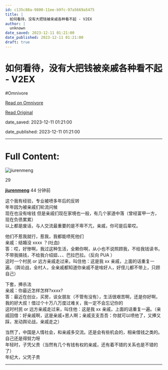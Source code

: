 ```yaml
---
id: c135c88a-9800-11ee-b9fc-97a5669a5475
title: |
  如何看待，没有大把钱被亲戚各种看不起 - V2EX
author: |
  unknown
date_saved: 2023-12-11 01:21:00
date_published: 2023-12-11 01:21:00
draft: true
---
```


# 如何看待，没有大把钱被亲戚各种看不起 - V2EX
#Omnivore

[Read on Omnivore](https://omnivore.app/me/v-2-ex-18c5807b92a)

[Read Original](https://www.v2ex.com/t/999373)

date_saved: 2023-12-11 01:21:00

date_published: 2023-12-11 01:21:00

--- 

# Full Content: 

![jiurenmeng](https://proxy-prod.omnivore-image-cache.app/0x0,skogbH9BnnLxDjvmsgXtUOFeSOhpLJE6YNjZsgpQ0rRU/https://cdn.v2ex.com/gravatar/f9cf2410a9b8aeaf34a00f3d48353461?s=48&d=retro)

29

**[jiurenmeng](https://www.v2ex.com/member/jiurenmeng)** 44 分钟前 

这个我有经验，专业被喷多年后的反转  
年年因为被亲戚们轮流问候  
现在也没有啥钱 但是亲戚们现在家境也一般，有几个家道中落（曾经富甲一方，现在负债累累）  
以上都是废话，与人交流最重要的是不卑不亢，亲戚，你可是后辈哎。

他们不惹我就行，惹我，我都能喷死他们  
亲戚：结婚没 xxxx ？(吐血)  
答：哎，好惨啊，我过这种生活，全赖你啊，从小也不说照顾我，不给我钱读书，不带我搞钱，不给我介绍妞、、、巴拉巴拉。（反向 PUA ）  
这时一个村民 or 远方亲戚走过来，叫住他：这是我 xx 亲戚，上面的话重复一遍。（舆论战，全村人，全亲戚都知道你亲戚不是啥好人，好侄儿都不带上，只顾自己）

下套，捧杀法  
亲戚：你最近怎样怎样?xxxx?  
答：最近在创业，买房，谈女朋友（不管有没有），生活很艰苦啊，还是你好啊，我的好大叔！借过个十万八万度过难关，我一定不会忘记你的  
这时村民 or 远方亲戚走过来，叫住他：这是我 xx 亲戚，上面的话重复一遍。（亲戚回借：好亲戚啊，这是亲戚+恩人啊；亲戚支支吾吾：你就可以喷他了，又捧又踩，发动舆论战，亲戚走之）

当然了，中国是人情社会，和亲戚多交流。还是会有些机会的，相亲借钱之类的。自己还是得努力呀  
年轻时，子凭父贵（当然有几个有钱有权的亲戚，还有着不错的关系也是不错的了）  
年纪大，父凭子贵

---

